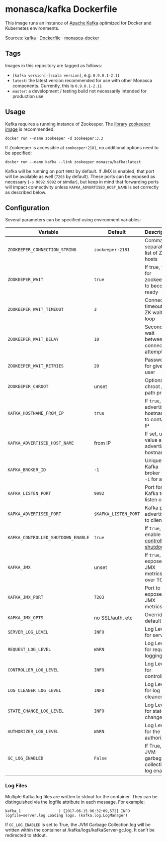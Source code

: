 monasca/kafka Dockerfile
========================

This image runs an instance of [Apache Kafka][1] optimized for Docker and
Kubernetes environments.

Sources: [kafka][2] &middot; [Dockerfile][3] &middot; [monasca-docker][4]

Tags
----

Images in this repository are tagged as follows:

 * `[kafka version]-[scala version]`, e.g. `0.9.0.1-2.11`
 * `latest`: the latest version recommended for use with other Monasca
   components. Currently, this is `0.9.0.1-2.11`
 * `master`: a development / testing build not necessarily intended for
   production use

Usage
-----

Kafka requires a running instance of Zookeeper. The [library zookeeper image][5]
is recommended:

    docker run --name zookeeper -d zookeeper:3.3

If Zookeeper is accessible at `zookeeper:2181`, no additional options need to be
specified:

    docker run --name kafka --link zookeeper monasca/kafka:latest

Kafka will be running on port `9092` by default. If JMX is enabled, that port
will be available as well (`7203` by default). These ports can be exposed as
necessary (`-p 9092:9092` or similar), but keep in mind that forwarding ports
will impact connectivity unless `KAFKA_ADVERTISED_HOST_NAME` is set correctly as
described below.

Configuration
-------------

Several parameters can be specified using environment variables:

| Variable                      | Default          | Description                           |
|-------------------------------|------------------|---------------------------------------|
| `ZOOKEEPER_CONNECTION_STRING` | `zookeeper:2181` | Comma-separated list of ZK hosts      |
| `ZOOKEEPER_WAIT`              | `true`  | If true, wait for zookeeper to become ready    |
| `ZOOKEEPER_WAIT_TIMEOUT`      | `3`     | Connection timeout for ZK wait loop            |
| `ZOOKEEPER_WAIT_DELAY`        | `10`    | Seconds to wait between connection attempts    |
| `ZOOKEEPER_WAIT_RETRIES`      | `20`    | Password for given user                        |
| `ZOOKEEPER_CHROOT`            | unset   | Optional ZK chroot / path prefix               |
| `KAFKA_HOSTNAME_FROM_IP`      | `true`  | If `true`, set advertised hostname to container IP  |
| `KAFKA_ADVERTISED_HOST_NAME`  | from IP | If set, use value as advertised hostname       |
| `KAFKA_BROKER_ID`             | `-1`    | Unique Kafka broker ID, `-1` for auto          |
| `KAFKA_LISTEN_PORT`           | `9092`  | Port for Kafka to listen on                    |
| `KAFKA_ADVERTISED_PORT`       | `$KAFKA_LISTEN_PORT` | Kafka port advertised to clients  |
| `KAFKA_CONTROLLED_SHUTDOWN_ENABLE` | `true` | If `true`, enable [controlled shutdown][6] |
| `KAFKA_JMX`                   | unset   | If `true`, expose JMX metrics over TCP         |
| `KAFKA_JMX_PORT`              | `7203`  | Port to expose JMX metrics                     |
| `KAFKA_JMX_OPTS`              | no SSL/auth, etc | Override default opts                 |
| `SERVER_LOG_LEVEL`            | `INFO`  | Log Level for server                           |
| `REQUEST_LOG_LEVEL`           | `WARN`  | Log Level for request logging                  |
| `CONTROLLER_LOG_LEVEL`        | `INFO`  | Log Level for controller                       |
| `LOG_CLEANER_LOG_LEVEL`       | `INFO`  | Log Level for log cleaner                      |
| `STATE_CHANGE_LOG_LEVEL`      | `INFO`  | Log Level for state changes                    |
| `AUTHORIZER_LOG_LEVEL`        | `WARN`  | Log Level for the authorizer                   |
| `GC_LOG_ENABLED`              | `False` | If True, JVM garbage collection log enabled    |

### Log Files

Multiple Kafka log files are written to stdout for the container. They can be distinguished via
the logfile attribute in each message. For example:

```
kafka_1                 | [2017-06-15 06:32:09,572] INFO logfile=server.log Loading logs. (kafka.log.LogManager)
```

If `GC_LOG_ENABLED` is set to True, the JVM Garbage Collection log will be written within the
container at /kafka/logs/kafkaServer-gc.log. It can't be redirected to stdout.

[1]: http://kafka.apache.org/
[2]: https://github.com/hpcloud-mon/monasca-docker/blob/master/kafka/
[3]: https://github.com/hpcloud-mon/monasca-docker/blob/master/kafka/Dockerfile
[4]: https://github.com/hpcloud-mon/monasca-docker/
[5]: https://hub.docker.com/r/library/zookeeper/
[6]: https://kafka.apache.org/documentation/#basic_ops_restarting
